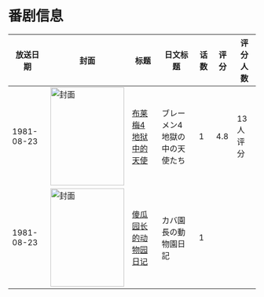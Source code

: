 # 番剧信息

|放送日期|封面|标题|日文标题|话数|评分|评分人数|
|---|---|---|---|---|---|---|
|1981-08-23|<img src="//lain.bgm.tv/pic/cover/c/1f/67/111922_v13r5.jpg" alt="封面" style="width:150px;height:200px;object-fit:cover;">|[布莱梅4 地狱中的天使](https://bangumi.tv/subject/111922)|ブレーメン4 地獄の中の天使たち|1|4.8|13人评分|
|1981-08-23|<img src="//lain.bgm.tv/pic/cover/c/0d/3b/312025_Br8X4.jpg" alt="封面" style="width:150px;height:200px;object-fit:cover;">|[傻瓜园长的动物园日记](https://bangumi.tv/subject/312025)|カバ園長の動物園日記|1|||
